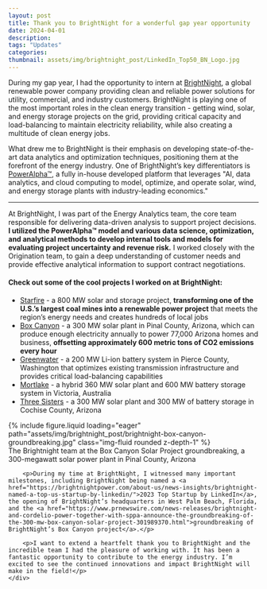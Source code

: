 ```yaml
---
layout: post
title: Thank you to BrightNight for a wonderful gap year opportunity
date: 2024-04-01
description: 
tags: "Updates"
categories: 
thumbnail: assets/img/brightnight_post/LinkedIn_Top50_BN_Logo.jpg
---
```


During my gap year, I had the opportunity to intern at <a href="https://brightnightpower.com/">BrightNight</a>, a global renewable power company providing clean and reliable power solutions for utility, commercial, and industry customers. BrightNight is playing one of the most important roles in the clean energy transition - getting wind, solar, and energy storage projects on the grid, providing critical capacity and load-balancing to maintain electricity reliability, while also creating a multitude of clean energy jobs.

What drew me to BrightNight is their emphasis on developing state-of-the-art data analytics and optimization techniques, positioning them at the forefront of the energy industry. One of BrightNight’s key differentiators is <a href="https://www.prnewswire.com/news-releases/brightnight-unveils-poweralpha-artificial-intelligence-software-platform-at-the-ai-powering-the-new-energy-era-summit-in-washington-dc-302119453.html">PowerAlpha™</a>, a fully in-house developed platform that leverages "AI, data analytics, and cloud computing to model, optimize, and operate solar, wind, and energy storage plants with industry-leading economics." 

<hr>

At BrightNight, I was part of the Energy Analytics team, the core team responsible for delivering data-driven analysis to support project decisions. **I utilized the PowerAlpha™ model and various data science, optimization, and analytical methods to develop internal tools and models for evaluating project uncertainty and revenue risk.** I worked closely with the Origination team, to gain a deep understanding of customer needs and provide effective analytical information to support contract negotiations.

#### Check out some of the cool projects I worked on at BrightNight:

- <a href="https://brightnightpower.com/starfire-project/">Starfire</a> - a 800 MW solar and storage project, **transforming one of the U.S.’s largest coal mines into a renewable power project** that meets the region’s energy needs and creates hundreds of local jobs
- <a href="https://brightnightpower.com/what-we-do/our-projects/box-canyon/">Box Canyon</a> - a 300 MW solar plant in Pinal County, Arizona, which can produce enough electricity annually to power 77,000 Arizona homes and business, **offsetting approximately 600 metric tons of CO2 emissions every hour**
- <a href="https://brightnightpower.com/greenwater/">Greenwater</a> - a 200 MW Li-ion battery system in Pierce County, Washington that optimizes existing transmission infrastructure and provides critical load-balancing capabilities
- <a href="https://brightnightpower.com/mortlake-energy-hub-community/">Mortlake</a> - a hybrid 360 MW solar plant and 600 MW battery storage system in Victoria, Australia
- <a href="https://brightnightpower.com/three-sisters/">Three Sisters</a> - a 300 MW solar plant and 300 MW of battery storage in Cochise County, Arizona

<div class="row mt-5">
    <div class="col-sm-5">
        {% include figure.liquid loading="eager" path="assets/img/brightnight_post/brightnight-box-canyon-groundbreaking.jpg" class="img-fluid rounded z-depth-1" %}
        <div class="caption">
            The Brightnight team at the Box Canyon Solar Project groundbreaking, a 300-megawatt solar power plant in Pinal County, Arizona
        </div>
    </div>
    <div class="col-sm-6">

        <p>During my time at BrightNight, I witnessed many important milestones, including BrightNight being named a <a href="https://brightnightpower.com/about-us/news-insights/brightnight-named-a-top-us-startup-by-linkedin/">2023 Top Startup by LinkedIn</a>, the opening of BrightNight’s headquarters in West Palm Beach, Florida, and the <a href="https://www.prnewswire.com/news-releases/brightnight-and-cordelio-power-together-with-sppa-announce-the-groundbreaking-of-the-300-mw-box-canyon-solar-project-301989370.html">groundbreaking of BrightNight’s Box Canyon project</a>.</p>

        <p>I want to extend a heartfelt thank you to BrightNight and the incredible team I had the pleasure of working with. It has been a fantastic opportunity to contribute to the energy industry. I’m excited to see the continued innovations and impact BrightNight will make in the field!</p>
    </div>
</div>